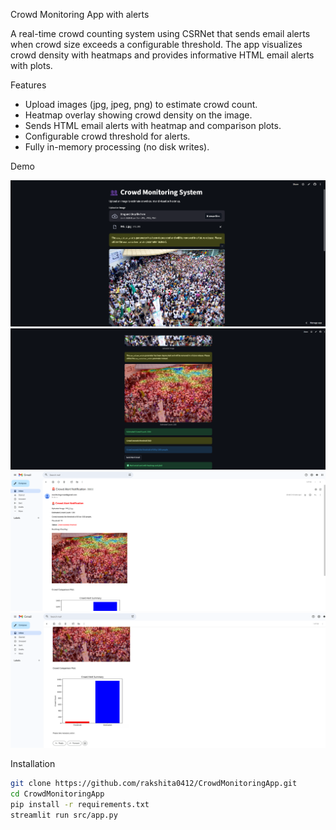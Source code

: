 Crowd Monitoring App with alerts

A real-time crowd counting system using CSRNet that sends email alerts when crowd size exceeds a configurable threshold. The app visualizes crowd density with heatmaps and provides informative HTML email alerts with plots.  

Features

- Upload images (jpg, jpeg, png) to estimate crowd count.
- Heatmap overlay showing crowd density on the image.
- Sends HTML email alerts with heatmap and comparison plots.
- Configurable crowd threshold for alerts.
- Fully in-memory processing (no disk writes).

Demo

![App Screenshot](docs/demo_screenshot1.png)
![App Screenshot](docs/demo_screenshot2.png)
![Email Screenshot](docs/demo_screenshot3.png)
![Email Screenshot](docs/demo_screenshot4.png)



Installation

```bash
git clone https://github.com/rakshita0412/CrowdMonitoringApp.git
cd CrowdMonitoringApp
pip install -r requirements.txt
streamlit run src/app.py
